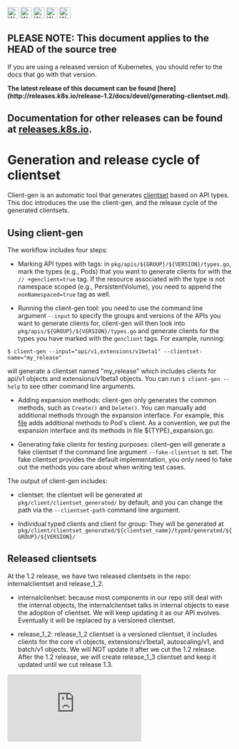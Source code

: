 <!-- BEGIN MUNGE: UNVERSIONED_WARNING -->

<!-- BEGIN STRIP_FOR_RELEASE -->

<img src="http://kubernetes.io/img/warning.png" alt="WARNING"
     width="25" height="25">
<img src="http://kubernetes.io/img/warning.png" alt="WARNING"
     width="25" height="25">
<img src="http://kubernetes.io/img/warning.png" alt="WARNING"
     width="25" height="25">
<img src="http://kubernetes.io/img/warning.png" alt="WARNING"
     width="25" height="25">
<img src="http://kubernetes.io/img/warning.png" alt="WARNING"
     width="25" height="25">

<h2>PLEASE NOTE: This document applies to the HEAD of the source tree</h2>

If you are using a released version of Kubernetes, you should
refer to the docs that go with that version.

<!-- TAG RELEASE_LINK, added by the munger automatically -->
<strong>
The latest release of this document can be found
[here](http://releases.k8s.io/release-1.2/docs/devel/generating-clientset.md).

Documentation for other releases can be found at
[releases.k8s.io](http://releases.k8s.io).
</strong>
--

<!-- END STRIP_FOR_RELEASE -->

<!-- END MUNGE: UNVERSIONED_WARNING -->

# Generation and release cycle of clientset

Client-gen is an automatic tool that generates
[clientset](../../docs/proposals/client-package-structure.md#high-level-client-sets)
based on API types. This doc introduces the use the client-gen, and the release
cycle of the generated clientsets.

## Using client-gen

The workflow includes four steps:
- Marking API types with tags: in `pkg/apis/${GROUP}/${VERSION}/types.go`, mark
the types (e.g., Pods) that you want to generate clients for with the
`// +genclient=true` tag. If the resource associated with the type is not
namespace scoped (e.g., PersistentVolume), you need to append the
`nonNamespaced=true` tag as well.

- Running the client-gen tool: you need to use the command line argument
`--input` to specify the groups and versions of the APIs you want to generate
clients for, client-gen will then look into
`pkg/apis/${GROUP}/${VERSION}/types.go` and generate clients for the types you
have marked with the `genclient` tags. For example, running:

```
$ client-gen --input="api/v1,extensions/v1beta1" --clientset-name="my_release"
```

will generate a clientset named "my_release" which includes clients for api/v1
objects and extensions/v1beta1 objects. You can run `$ client-gen --help` to see
other command line arguments.

- Adding expansion methods: client-gen only generates the common methods, such
as `Create()` and `Delete()`. You can manually add additional methods through
the expansion interface. For example, this
[file](../../pkg/client/clientset_generated/release_1_2/typed/core/v1/pod_expansion.go)
adds additional methods to Pod's client. As a convention, we put the expansion
interface and its methods in file ${TYPE}_expansion.go.

- Generating fake clients for testing purposes: client-gen will generate a fake
clientset if the command line argument `--fake-clientset` is set. The fake
clientset provides the default implementation, you only need to fake out the
methods you care about when writing test cases.

The output of client-gen includes:

- clientset: the clientset will be generated at
`pkg/client/clientset_generated/` by default, and you can change the path via
the `--clientset-path` command line argument.

- Individual typed clients and client for group: They will be generated at `pkg/client/clientset_generated/${clientset_name}/typed/generated/${GROUP}/${VERSION}/`

## Released clientsets

At the 1.2 release, we have two released clientsets in the repo:
internalclientset and release_1_2.

- internalclientset: because most components in our repo still deal with the
internal objects, the internalclientset talks in internal objects to ease the
adoption of clientset. We will keep updating it as our API evolves. Eventually
it will be replaced by a versioned clientset.

- release_1_2: release_1_2 clientset is a versioned clientset, it includes
clients for the core v1 objects, extensions/v1beta1, autoscaling/v1, and
batch/v1 objects. We will NOT update it after we cut the 1.2 release. After the
1.2 release, we will create release_1_3 clientset and keep it updated until we
cut release 1.3.


<!-- BEGIN MUNGE: GENERATED_ANALYTICS -->
[![Analytics](https://kubernetes-site.appspot.com/UA-36037335-10/GitHub/docs/devel/generating-clientset.md?pixel)]()
<!-- END MUNGE: GENERATED_ANALYTICS -->
